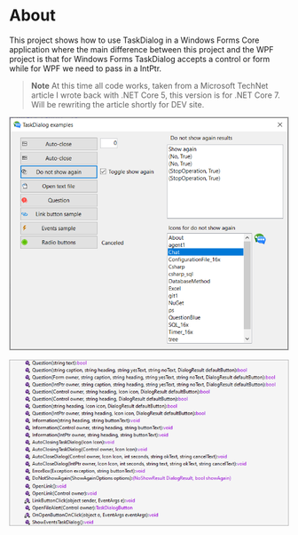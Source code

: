 ﻿# About

This project shows how to use TaskDialog in a Windows Forms Core application where the main difference between this project and the WPF project is that for Windows Forms TaskDialog accepts a control or form while for WPF we need to pass in a IntPtr.

> **Note**
> At this time all code works, taken from a Microsoft TechNet article I wrote back with .NET Core 5, this version is for .NET Core 7. Will be rewriting the article shortly for DEV site.


![Title](asssets/title.png)

![Dialogs Methods](asssets/DialogsMethods.png)
